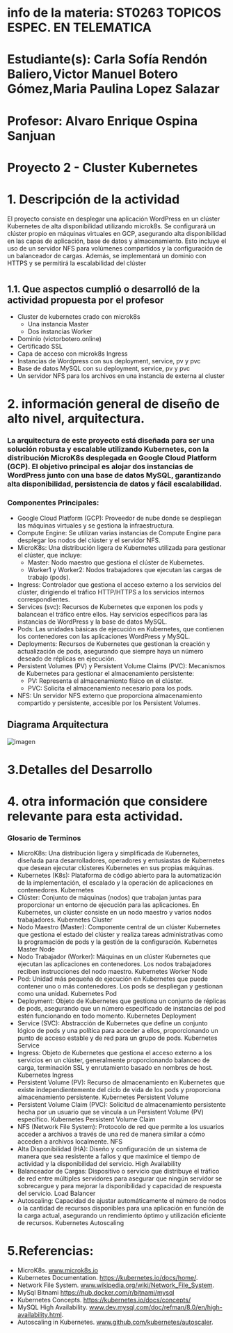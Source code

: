 
# info de la materia: ST0263 TOPICOS ESPEC. EN TELEMATICA
#
# Estudiante(s): Carla Sofía Rendón Baliero,Victor Manuel Botero Gómez,Maria Paulina Lopez Salazar 
#
# Profesor: Alvaro Enrique Ospina Sanjuan
#
#  Proyecto 2 - Cluster Kubernetes
#
# 1. Descripción de la actividad
El proyecto consiste en desplegar una aplicación WordPress en un clúster Kubernetes de alta disponibilidad utilizando microk8s. Se configurará un clúster propio en máquinas virtuales en GCP, asegurando alta disponibilidad en las capas de aplicación, base de datos y almacenamiento. Esto incluye el uso de un servidor NFS para volúmenes compartidos y la configuración de un balanceador de cargas. Además, se implementará un dominio con HTTPS y se permitirá la escalabilidad del clúster
#
## 1.1. Que aspectos cumplió o desarrolló de la actividad propuesta por el profesor
- Cluster de kubernetes crado con microk8s
    - Una instancia Master
    - Dos instancias Worker
- Dominio (victorbotero.online)
- Certificado SSL
- Capa de acceso con microk8s Ingress
- Instancias de Wordpress con sus deployment, service, pv y pvc
- Base de datos MySQL con su deployment, service, pv y pvc
- Un servidor NFS para los archivos en una instancia de externa al cluster

# 2. información general de diseño de alto nivel, arquitectura.
### La arquitectura de este proyecto está diseñada para ser una solución robusta y escalable utilizando Kubernetes, con la distribución MicroK8s desplegada en Google Cloud Platform (GCP). El objetivo principal es alojar dos instancias de WordPress junto con una base de datos MySQL, garantizando alta disponibilidad, persistencia de datos y fácil escalabilidad.

### Componentes Principales:

- Google Cloud Platform (GCP): Proveedor de nube donde se despliegan las máquinas virtuales y se gestiona la infraestructura.
- Compute Engine: Se utilizan varias instancias de Compute Engine para desplegar los nodos del clúster y el servidor NFS.
- MicroK8s: Una distribución ligera de Kubernetes utilizada para gestionar el clúster, que incluye:
    - Master: Nodo maestro que gestiona el clúster de Kubernetes.
    - Worker1 y Worker2: Nodos trabajadores que ejecutan las cargas de trabajo (pods).
- Ingress: Controlador que gestiona el acceso externo a los servicios del clúster, dirigiendo el tráfico HTTP/HTTPS a los servicios internos correspondientes.
- Services (svc): Recursos de Kubernetes que exponen los pods y balancean el tráfico entre ellos. Hay servicios específicos para las instancias de WordPress y la base de datos MySQL.
- Pods: Las unidades básicas de ejecución en Kubernetes, que contienen los contenedores con las aplicaciones WordPress y MySQL.
- Deployments: Recursos de Kubernetes que gestionan la creación y actualización de pods, asegurando que siempre haya un número deseado de réplicas en ejecución.
- Persistent Volumes (PV) y Persistent Volume Claims (PVC): Mecanismos de Kubernetes para gestionar el almacenamiento persistente:
    - PV: Representa el almacenamiento físico en el clúster.
    - PVC: Solicita el almacenamiento necesario para los pods.
- NFS: Un servidor NFS externo que proporciona almacenamiento compartido y persistente, accesible por los Persistent Volumes.
## Diagrama Arquitectura
![imagen](https://github.com/csofia1408/Proyecto2TopicosTelematica/assets/72955238/6624c8f9-49c5-4b8e-96ba-eac50fa73f67)

# 3.Detalles del Desarrollo

    


# 4. otra información que considere relevante para esta actividad.
### Glosario de Terminos
- MicroK8s: Una distribución ligera y simplificada de Kubernetes, diseñada para desarrolladores, operadores y entusiastas de Kubernetes que desean ejecutar clústeres Kubernetes en sus propias máquinas.
- Kubernetes (K8s): Plataforma de código abierto para la automatización de la implementación, el escalado y la operación de aplicaciones en contenedores. Kubernetes
- Clúster: Conjunto de máquinas (nodos) que trabajan juntas para proporcionar un entorno de ejecución para las aplicaciones. En Kubernetes, un clúster consiste en un nodo maestro y varios nodos trabajadores. Kubernetes Cluster
- Nodo Maestro (Master): Componente central de un clúster Kubernetes que gestiona el estado del clúster y realiza tareas administrativas como la programación de pods y la gestión de la configuración. Kubernetes Master Node
- Nodo Trabajador (Worker): Máquinas en un clúster Kubernetes que ejecutan las aplicaciones en contenedores. Los nodos trabajadores reciben instrucciones del nodo maestro. Kubernetes Worker Node
- Pod: Unidad más pequeña de ejecución en Kubernetes que puede contener uno o más contenedores. Los pods se despliegan y gestionan como una unidad. Kubernetes Pod
- Deployment: Objeto de Kubernetes que gestiona un conjunto de réplicas de pods, asegurando que un número especificado de instancias del pod estén funcionando en todo momento. Kubernetes Deployment
- Service (SVC): Abstracción de Kubernetes que define un conjunto lógico de pods y una política para acceder a ellos, proporcionando un punto de acceso estable y de red para un grupo de pods. Kubernetes Service
- Ingress: Objeto de Kubernetes que gestiona el acceso externo a los servicios en un clúster, generalmente proporcionando balanceo de carga, terminación SSL y enrutamiento basado en nombres de host. Kubernetes Ingress
- Persistent Volume (PV): Recurso de almacenamiento en Kubernetes que existe independientemente del ciclo de vida de los pods y proporciona almacenamiento persistente. Kubernetes Persistent Volume
- Persistent Volume Claim (PVC): Solicitud de almacenamiento persistente hecha por un usuario que se vincula a un Persistent Volume (PV) específico. Kubernetes Persistent Volume Claim
- NFS (Network File System): Protocolo de red que permite a los usuarios acceder a archivos a través de una red de manera similar a cómo acceden a archivos localmente. NFS
- Alta Disponibilidad (HA): Diseño y configuración de un sistema de manera que sea resistente a fallos y que maximice el tiempo de actividad y la disponibilidad del servicio. High Availability
- Balanceador de Cargas: Dispositivo o servicio que distribuye el tráfico de red entre múltiples servidores para asegurar que ningún servidor se sobrecargue y para mejorar la disponibilidad y capacidad de respuesta del servicio. Load Balancer
- Autoscaling: Capacidad de ajustar automáticamente el número de nodos o la cantidad de recursos disponibles para una aplicación en función de la carga actual, asegurando un rendimiento óptimo y utilización eficiente de recursos. Kubernetes Autoscaling

  
# 5.Referencias:
- MicroK8s.  www.microk8s.io
- Kubernetes Documentation. https://kubernetes.io/docs/home/.
- Network File System. www.wikipedia.org/wiki/Network_File_System.
- MySql Bitnami https://hub.docker.com/r/bitnami/mysql
- Kubernetes Concepts. https://kubernetes.io/docs/concepts/
- MySQL High Availability. www.dev.mysql.com/doc/refman/8.0/en/high-availability.html.
- Autoscaling in Kubernetes. www.github.com/kubernetes/autoscaler.
